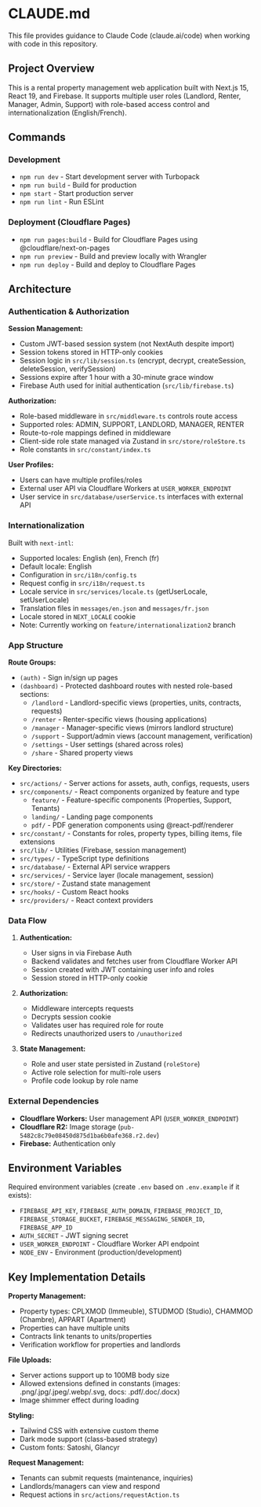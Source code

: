 # CLAUDE.md

This file provides guidance to Claude Code (claude.ai/code) when working with code in this repository.

## Project Overview

This is a rental property management web application built with Next.js 15, React 19, and Firebase. It supports multiple user roles (Landlord, Renter, Manager, Admin, Support) with role-based access control and internationalization (English/French).

## Commands

### Development
- `npm run dev` - Start development server with Turbopack
- `npm run build` - Build for production
- `npm start` - Start production server
- `npm run lint` - Run ESLint

### Deployment (Cloudflare Pages)
- `npm run pages:build` - Build for Cloudflare Pages using @cloudflare/next-on-pages
- `npm run preview` - Build and preview locally with Wrangler
- `npm run deploy` - Build and deploy to Cloudflare Pages

## Architecture

### Authentication & Authorization

**Session Management:**
- Custom JWT-based session system (not NextAuth despite import)
- Session tokens stored in HTTP-only cookies
- Session logic in `src/lib/session.ts` (encrypt, decrypt, createSession, deleteSession, verifySession)
- Sessions expire after 1 hour with a 30-minute grace window
- Firebase Auth used for initial authentication (`src/lib/firebase.ts`)

**Authorization:**
- Role-based middleware in `src/middleware.ts` controls route access
- Supported roles: ADMIN, SUPPORT, LANDLORD, MANAGER, RENTER
- Route-to-role mappings defined in middleware
- Client-side role state managed via Zustand in `src/store/roleStore.ts`
- Role constants in `src/constant/index.ts`

**User Profiles:**
- Users can have multiple profiles/roles
- External user API via Cloudflare Workers at `USER_WORKER_ENDPOINT`
- User service in `src/database/userService.ts` interfaces with external API

### Internationalization

Built with `next-intl`:
- Supported locales: English (en), French (fr)
- Default locale: English
- Configuration in `src/i18n/config.ts`
- Request config in `src/i18n/request.ts`
- Locale service in `src/services/locale.ts` (getUserLocale, setUserLocale)
- Translation files in `messages/en.json` and `messages/fr.json`
- Locale stored in `NEXT_LOCALE` cookie
- Note: Currently working on `feature/internationalization2` branch

### App Structure

**Route Groups:**
- `(auth)` - Sign in/sign up pages
- `(dashboard)` - Protected dashboard routes with nested role-based sections:
  - `/landlord` - Landlord-specific views (properties, units, contracts, requests)
  - `/renter` - Renter-specific views (housing applications)
  - `/manager` - Manager-specific views (mirrors landlord structure)
  - `/support` - Support/admin views (account management, verification)
  - `/settings` - User settings (shared across roles)
  - `/share` - Shared property views

**Key Directories:**
- `src/actions/` - Server actions for assets, auth, configs, requests, users
- `src/components/` - React components organized by feature and type
  - `feature/` - Feature-specific components (Properties, Support, Tenants)
  - `landing/` - Landing page components
  - `pdf/` - PDF generation components using @react-pdf/renderer
- `src/constant/` - Constants for roles, property types, billing items, file extensions
- `src/lib/` - Utilities (Firebase, session management)
- `src/types/` - TypeScript type definitions
- `src/database/` - External API service wrappers
- `src/services/` - Service layer (locale management, session)
- `src/store/` - Zustand state management
- `src/hooks/` - Custom React hooks
- `src/providers/` - React context providers

### Data Flow

1. **Authentication:**
   - User signs in via Firebase Auth
   - Backend validates and fetches user from Cloudflare Worker API
   - Session created with JWT containing user info and roles
   - Session stored in HTTP-only cookie

2. **Authorization:**
   - Middleware intercepts requests
   - Decrypts session cookie
   - Validates user has required role for route
   - Redirects unauthorized users to `/unauthorized`

3. **State Management:**
   - Role and user state persisted in Zustand (`roleStore`)
   - Active role selection for multi-role users
   - Profile code lookup by role name

### External Dependencies

- **Cloudflare Workers:** User management API (`USER_WORKER_ENDPOINT`)
- **Cloudflare R2:** Image storage (`pub-5482c8c79e08450d875d1ba6b0afe368.r2.dev`)
- **Firebase:** Authentication only

## Environment Variables

Required environment variables (create `.env` based on `.env.example` if it exists):
- `FIREBASE_API_KEY`, `FIREBASE_AUTH_DOMAIN`, `FIREBASE_PROJECT_ID`, `FIREBASE_STORAGE_BUCKET`, `FIREBASE_MESSAGING_SENDER_ID`, `FIREBASE_APP_ID`
- `AUTH_SECRET` - JWT signing secret
- `USER_WORKER_ENDPOINT` - Cloudflare Worker API endpoint
- `NODE_ENV` - Environment (production/development)

## Key Implementation Details

**Property Management:**
- Property types: CPLXMOD (Immeuble), STUDMOD (Studio), CHAMMOD (Chambre), APPART (Apartment)
- Properties can have multiple units
- Contracts link tenants to units/properties
- Verification workflow for properties and landlords

**File Uploads:**
- Server actions support up to 100MB body size
- Allowed extensions defined in constants (images: .png/.jpg/.jpeg/.webp/.svg, docs: .pdf/.doc/.docx)
- Image shimmer effect during loading

**Styling:**
- Tailwind CSS with extensive custom theme
- Dark mode support (class-based strategy)
- Custom fonts: Satoshi, Glancyr

**Request Management:**
- Tenants can submit requests (maintenance, inquiries)
- Landlords/managers can view and respond
- Request actions in `src/actions/requestAction.ts`
